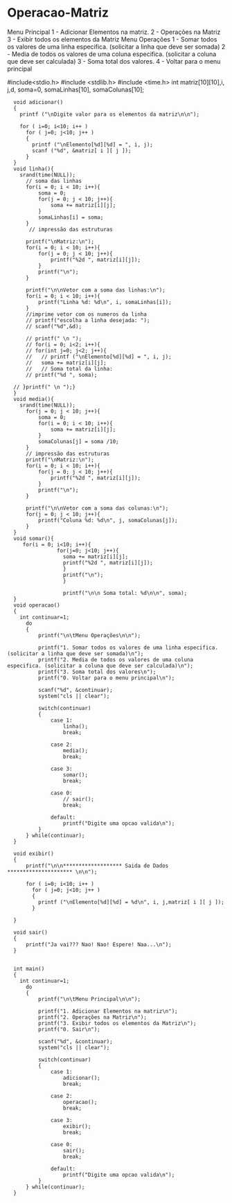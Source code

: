 # Operacao-Matriz
Menu Principal  1 - Adicionar Elementos na matriz.  2 - Operações na Matriz  3 - Exibir todos os elementos da Matriz   Menu Operações  1 - Somar todos os valores de uma linha especifica. (solicitar a linha que deve ser somada)  2 - Media de todos os valores de uma coluna especifica. (solicitar a coluna que deve ser calculada)  3 - Soma total dos valores.  4 - Voltar para o menu principal 

#include<stdio.h>
#include <stdlib.h>
#include <time.h>
  int matriz[10][10],i, j,d, soma=0, somaLinhas[10], somaColunas[10];

      void adicionar()
      {
        printf ("\nDigite valor para os elementos da matriz\n\n");
        
        for ( i=0; i<10; i++ )
          for ( j=0; j<10; j++ )
          {
            printf ("\nElemento[%d][%d] = ", i, j);
            scanf ("%d", &matriz[ i ][ j ]);
          }
      }
      void linha(){
        srand(time(NULL));
          // soma das linhas
          for(i = 0; i < 10; i++){
              soma = 0;
              for(j = 0; j < 10; j++){
                  soma += matriz[i][j];
              }
              somaLinhas[i] = soma;
          }
           // impressão das estruturas

          printf("\nMatriz:\n");
          for(i = 0; i < 10; i++){
              for(j = 0; j < 10; j++){
                  printf("%2d ", matriz[i][j]);
              }
              printf("\n");
          }
            
          printf("\n\nVetor com a soma das linhas:\n");
          for(i = 0; i < 10; i++){
              printf("Linha %d: %d\n", i, somaLinhas[i]);
          }
          //imprime vetor com os numeros da linha
          // printf("escolha a linha desejada: ");
          // scanf("%d",&d);

          // printf(" \n ");
          // for(i = 0; i<2; i++){
          // for(int j=0; j<2; j++){
          //   // printf ("\nElemento[%d][%d] = ", i, j);
          //   soma += matriz[i][j];
          //   // Soma total da linha:
          // printf("%d ", soma);
          
      // }printf(" \n ");}
      }
      void media(){
        srand(time(NULL));
          for(j = 0; j < 10; j++){
              soma = 0;
              for(i = 0; i < 10; i++){
                  soma += matriz[i][j];
              }
              somaColunas[j] = soma /10;
          }
          // impressão das estruturas
          printf("\nMatriz:\n");
          for(i = 0; i < 10; i++){
              for(j = 0; j < 10; j++){
                  printf("%2d ", matriz[i][j]);
              }
              printf("\n");
          }
          
          printf("\n\nVetor com a soma das colunas:\n");
          for(j = 0; j < 10; j++){
              printf("Coluna %d: %d\n", j, somaColunas[j]);
          }
      }
      void somar(){
         for(i = 0; i<10; i++){
                    for(j=0; j<10; j++){
                      soma += matriz[i][j];
                      printf("%2d ", matriz[i][j]);
                      }
                      printf("\n");
                      }

                      printf("\n\n Soma total: %d\n\n", soma);
      }
      void operacao()
      {
        int continuar=1;
          do
          {
              printf("\n\tMenu Operações\n\n");
             
              printf("1. Somar todos os valores de uma linha especifica. (solicitar a linha que deve ser somada)\n");
              printf("2. Media de todos os valores de uma coluna especifica. (solicitar a coluna que deve ser calculada)\n");
              printf("3. Soma total dos valores\n");
              printf("0. Voltar para o menu principal\n");

              scanf("%d", &continuar);
              system("cls || clear");

              switch(continuar)
              {
                  case 1:
                      linha();
                      break;

                  case 2:
                      media();
                      break;

                  case 3:
                      somar();
                      break;

                  case 0:
                      // sair();
                      break;

                  default:
                      printf("Digite uma opcao valida\n");
              }
          } while(continuar);
      }

      void exibir()
      {
          printf("\n\n******************* Saida de Dados ********************* \n\n");

          for ( i=0; i<10; i++ )
            for ( j=0; j<10; j++ )
            {
              printf ("\nElemento[%d][%d] = %d\n", i, j,matriz[ i ][ j ]);
            }

      }

      void sair()
      {
          printf("Ja vai??? Nao! Nao! Espere! Naa...\n");
      }


      int main()
      {
        int continuar=1;
          do
          {
              printf("\n\tMenu Principal\n\n");
        
              printf("1. Adicionar Elementos na matriz\n");
              printf("2. Operações na Matriz\n");
              printf("3. Exibir todos os elementos da Matriz\n");
              printf("0. Sair\n");

              scanf("%d", &continuar);
              system("cls || clear");

              switch(continuar)
              {
                  case 1:
                      adicionar();
                      break;

                  case 2:
                      operacao();
                      break;

                  case 3:
                      exibir();
                      break;

                  case 0:
                      sair();
                      break;

                  default:
                      printf("Digite uma opcao valida\n");
              }
          } while(continuar);
      }
